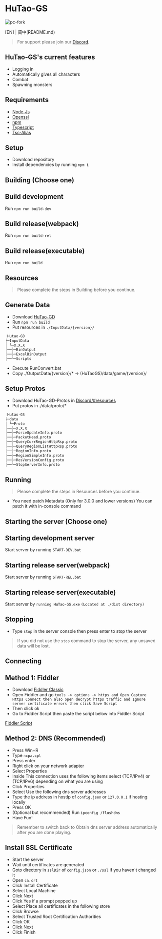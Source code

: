 # HuTao-GS

![pc-fork](./pc-fork.jpg)
<!-- Source: https://raw.githubusercontent.com/crowity/HuTao-GS/master/pc-forkk.jpg -->

[EN] | 简中(README.md)

>For support please join our [Discord](https://discord.gg/4tZ96QMvHq).

## HuTao-GS's current features

* Logging in
* Automatically gives all characters
* Combat
* Spawning monsters

## Requirements ##

* [Node-Js](https://nodejs.org/en/)
* [Openssl](https://slproweb.com/products/Win32OpenSSL.html)
* [npm](https://docs.npmjs.com/downloading-and-installing-node-js-and-npm)
* [Typescript](https://www.npmjs.com/package/typescript)
* [Tsc-Alias](https://www.npmjs.com/package/tsc-alias)

## Setup ##

* Download repository
* Install dependencies by running ```npm i```

## Building (Choose one) ##

## Build development ##
Run ```npm run build-dev```
## Build release(webpack) ##
Run ```npm run build-rel```
## Build release(executable) ##
Run ```npm run build```

## Resources ##

>Please complete the steps in Building before you continue.

## Generate Data ##

* Download [HuTao-GD](https://github.com/NotArandomGUY/HuTao-GD)
* Run ```npm run build```
* Put resources in ```./InputData/{version}/```
```bash
 Hutao-GD
├─InputData
│ └─X.X.X
│──├─BinOutput
│──├─ExcelBinOutput
│──└─Scripts
```
* Execute RunConvert.bat
* Copy ./OutputData/{version}/* -> (HuTaoGS)/data/game/{version}/

## Setup Protos ##

* Download HuTao-GD-Protos in [Discord/#resources](https://discord.com/invite/qGet4fdNAj)
* Put protos in ./data/proto/*
```bash
 Hutao-GS
├─data
│ └─Proto
│──├─X.X.X
│──├─ForceUpdateInfo.proto
│──├─PacketHead.proto
│──├─QueryCurrRegionHttpRsp.proto
│──├─QueryRegionListHttpRsp.proto
│──├─RegionInfo.proto
│──├─RegionSimpleInfo.proto
│──├─ResVersionConfig.proto
│──└─StopServerInfo.proto
```
## Running ##

>Please complete the steps in Resources before you continue.

* You need patch Metadata (Only for 3.0.0 and lower versions) You can patch it with in-console command

## Starting the server (Choose one) ##

## Starting development server ##
Start server by running ```START-DEV.bat```

## Starting release server(webpack) ##
Start server by running ```START-REL.bat```

## Starting release server(executable) ##
Start server by ```running HuTao-GS.exe``` ```(Located at ./dist directory)```

## Stopping ##

* Type ```stop``` in the server console then press enter to stop the server

>If you did not use the ```stop``` command to stop the server, any unsaved data will be lost.

## Connecting ##

## Method 1: Fiddler ##

* Download [Fiddler Classic](https://www.telerik.com/download/fiddler)
* Open Fiddler and go ```tools -> options -> https and Open Capture Https Connect then also open decrypt https traffic and Ignore server certificate errors then click Save Script```
* Then click ok
* Go to Fiddler Script then paste the script below into Fiddler Script

[Fiddler Script](https://hastebin.com/uzexudoyeq.js)

## Method 2: DNS (Recommended) ##

* Press Win+R
* Type ```ncpa.cpl```
* Press enter
* Right click on your network adapter
* Select Properties
* Inside This connection uses the following items select (TCP/IPv4) or (TCP/IPv6) depending on what you are using
* Click Properties
* Select Use the following dns server addresses
* Type the ip address in hostIp of ```config.json``` or ```127.0.0.1``` if hosting locally
* Press OK
* (Optional but recommended) Run ```ipconfig /flushdns```
* Have Fun!

>Remember to switch back to Obtain dns server address automatically after you are done playing.

## Install SSL Certificate ##

* Start the server
* Wait until certificates are generated
* Goto directory in ```sslDir``` of ```config.json``` or ```./ssl``` if you haven't changed it
* Open ```ca.crt```
* Click Install Certificate
* Select Local Machine
* Click Next
* Click Yes if a prompt popped up
* Select Place all certificates in the following store
* Click Browse
* Select Trusted Root Certification Authorities
* Click OK
* Click Next
* Click Finish
